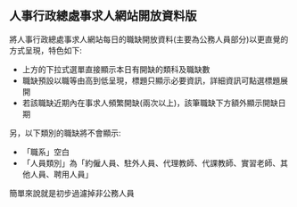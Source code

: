 人事行政總處事求人網站開放資料版
---
將人事行政總處事求人網站每日的職缺開放資料(主要為公務人員部分)以更直覺的方式呈現，特色如下:

 - 上方的下拉式選單直接顯示本日有開缺的類科及職缺數
 - 職缺預設以職等由高到低呈現，標題只顯示必要資訊，詳細資訊可點選標題展開
 - 若該職缺近期內在事求人頻繁開缺(兩次以上)，該筆職缺下方額外顯示開缺日期

另，以下類別的職缺將不會顯示:

 - 「職系」空白
 - 「人員類別」為「約僱人員、駐外人員、代理教師、代課教師、實習老師、其他人員、聘用人員」

簡單來說就是初步過濾掉非公務人員
